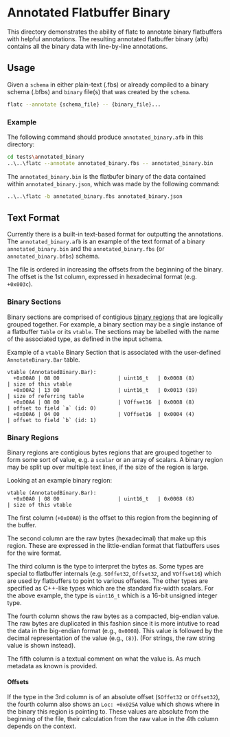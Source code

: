 ﻿# Annotated Flatbuffer Binary

This directory demonstrates the ability of flatc to annotate binary flatbuffers 
with helpful annotations. The resulting annotated flatbuffer binary (afb)
contains all the binary data with line-by-line annotations.

## Usage

Given a `schema` in either plain-text (.fbs) or already compiled to a binary
schema (.bfbs) and `binary` file(s) that was created by the `schema`.

```sh
flatc --annotate {schema_file} -- {binary_file}...
```

### Example

The following command should produce `annotated_binary.afb` in this directory:

```sh
cd tests\annotated_binary
..\..\flatc --annotate annotated_binary.fbs -- annotated_binary.bin
```

The `annotated_binary.bin` is the flatbufer binary of the data contained within
 `annotated_binary.json`, which was made by the following command:

```sh
..\..\flatc -b annotated_binary.fbs annotated_binary.json
```

## Text Format

Currently there is a built-in text-based format for outputting the annotations.
The `annotated_binary.afb` is an example of the text format of a binary
`annotated_binary.bin` and the `annotated_binary.fbs` (or 
`annotated_binary.bfbs`) schema.

The file is ordered in increasing the offsets from the beginning of the binary.
The offset is the 1st column, expressed in hexadecimal format (e.g. `+0x003c`).

### Binary Sections

Binary sections are comprised of contigious [binary regions](#binary-regions) 
that are logically grouped together. For example, a binary section may be a
single instance of a flatbuffer `Table` or its `vtable`. The sections may be 
labelled with the name of the associated type, as defined in the input schema.

Example of a `vtable` Binary Section that is associated with the user-defined
`AnnotateBinary.Bar` table.

```
vtable (AnnotatedBinary.Bar):
  +0x00A0 | 08 00                   | uint16_t   | 0x0008 (8)                         | size of this vtable
  +0x00A2 | 13 00                   | uint16_t   | 0x0013 (19)                        | size of referring table
  +0x00A4 | 08 00                   | VOffset16  | 0x0008 (8)                         | offset to field `a` (id: 0)
  +0x00A6 | 04 00                   | VOffset16  | 0x0004 (4)                         | offset to field `b` (id: 1)
```

### Binary Regions

Binary regions are contigious bytes regions that are grouped together to form 
some sort of value, e.g. a `scalar` or an array of scalars. A binary region may
be split up over multiple text lines, if the size of the region is large.

Looking at an example binary region:

```
vtable (AnnotatedBinary.Bar):
  +0x00A0 | 08 00                   | uint16_t   | 0x0008 (8)                         | size of this vtable
```

The first column (`+0x00A0`) is the offset to this region from the beginning of
the buffer. 

The second column are the raw bytes (hexadecimal) that make up this
region. These are expressed in the little-endian format that flatbuffers uses 
for the wire format.

The third column is the type to interpret the bytes as. Some types are special
to flatbuffer internals (e.g. `SOffet32`, `Offset32`, and `VOffset16`) which are
used by flatbuffers to point to various offsetes. The other types are specified
as C++-like types which are the standard fix-width scalars. For the above
example, the type is `uint16_t` which is a 16-bit unsigned integer type.

The fourth column shows the raw bytes as a compacted, big-endian value. The raw
bytes are duplicated in this fashion since it is more intutive to read the data
in the big-endian format (e.g., `0x0008`). This value is followed by the decimal
representation of the value (e.g., `(8)`). (For strings, the raw string value
is shown instead). 

The fifth column is a textual comment on what the value is. As much metadata as
known is provided.

#### Offsets

If the type in the 3rd column is of an absolute offset (`SOffet32` or 
`Offset32`), the fourth column also shows an `Loc: +0x025A` value which shows 
where in the binary this region is pointing to. These values are absolute from
the beginning of the file, their calculation from the raw value in the 4th
column depends on the context.
